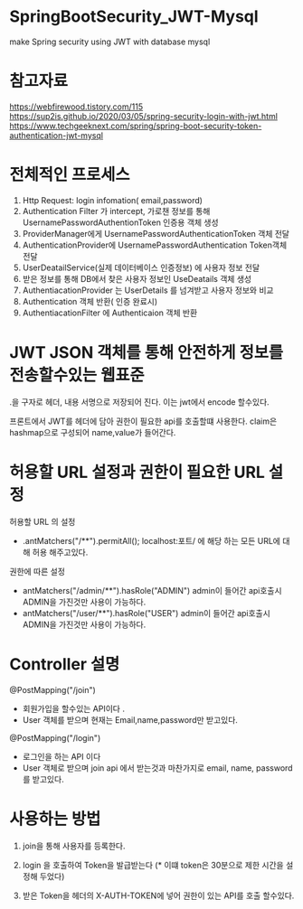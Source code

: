 # SpringBootSecurity_JWT-Mysql
make Spring security using JWT with database mysql 


# 참고자료 
https://webfirewood.tistory.com/115
https://sup2is.github.io/2020/03/05/spring-security-login-with-jwt.html
https://www.techgeeknext.com/spring/spring-boot-security-token-authentication-jwt-mysql



# 전체적인 프로세스 

1. Http Request: login infomation( email,password)
2. Authentication Filter 가 intercept, 가로챈 정보를 통해 
 UsernamePasswordAuthentionToken 인증용 객체 생성
3. ProviderManager에게 UsernamePasswordAuthenticationToken 객체 전달
4. AuthenticationProvider에 UsernamePasswordAuthentication Token객체 전달
5. UserDeatailService(실제 데이터베이스 인증정보) 에 사용자 정보 전달
6. 받은 정보를 통해 DB에서 찾은 사용자 정보인 UseDeatails 객체 생성
7. AuthentiacationProvider 는 UserDetails 를 넘겨받고 사용자 정보와 비교 
8. Authentication 객체 반환( 인증 완료시)
9. AuthentiacationFilter  에 Authenticaion 객체 반환



# JWT JSON 객체를 통해 안전하게 정보를 전송할수있는 웹표준
.을 구자로 헤더, 내용 서명으로 저장되어 진다. 이는 jwt에서 encode 할수있다.

프론트에서 JWT를 헤더에 담아 권한이 필요한 api를 호출할떄 사용한다. 
claim은 hashmap으로 구성되어 name,value가 들어간다.


# 허용할 URL 설정과 권한이 필요한 URL 설정
허용할 URL 의 설정
- .antMatchers("/**").permitAll(); localhost:포트/ 에 해당 하는 모든 URL에 대해 허용 해주고있다. 


권한에 따른 설정

- antMatchers("/admin/**").hasRole("ADMIN") admin이 들어간 api호출시 ADMIN을 가진것만 사용이 가능하다. 
- antMatchers("/user/**").hasRole("USER") admin이 들어간 api호출시 ADMIN을 가진것만 사용이 가능하다. 




# Controller 설명 

@PostMapping("/join")
- 회원가입을 할수있는 API이다 .
- User 객체를 받으며 현재는 Email,name,password만 받고있다.


@PostMapping("/login")
- 로그인을 하는 API 이다 
- User 객체로 받으며 join api 에서 받는것과 마찬가지로 email, name, password를 받고있다.



# 사용하는 방법

1. join을 통해 사용자를 등록한다.


2. login 을 호출하여 Token을 발급받는다
(* 이떄 token은 30분으로 제한 시간을 설정해 두었다)

3. 받은 Token을 헤더의 X-AUTH-TOKEN에 넣어 권한이 있는 API를 호출 할수있다.




